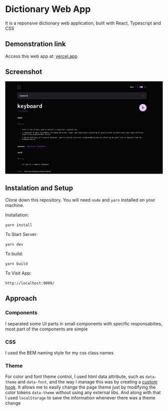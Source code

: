 # Dictionary Web App

It is a reponsive dictionary web application, built with React, Typescript and CSS

## Demonstration link

Access this web app at: [vercel.app](https://dictionary-web-81lnfg4rp-gustavomiguel1997.vercel.app/)

## Screenshot

![Alt text](img/image.png)

## Instalation and Setup

Clone down this repository. You will need `node` and `yarn` installed on your machine.

Installation:

`yarn install`

To Start Server:

`yarn dev`

To build:

`yarn build`

To Visit App:

`http://localhost:9000/`

## Approach

### Components

I separated some UI parts in small components with specific responsabities, most part of the components are simple

### CSS

I used the BEM naming style for my css class names

### Theme

For color and font theme control, I used html data attribute, such as `data-theme` and `data-font`, and the way I manage this was by creating a [custom hook](src/hooks/useTheme.ts).
It allows me to easily change the page theme just by modifying the color tokens `data-theme` without using any external libs. And along with that I used `localStorage` to save the information whenever there was a theme change
